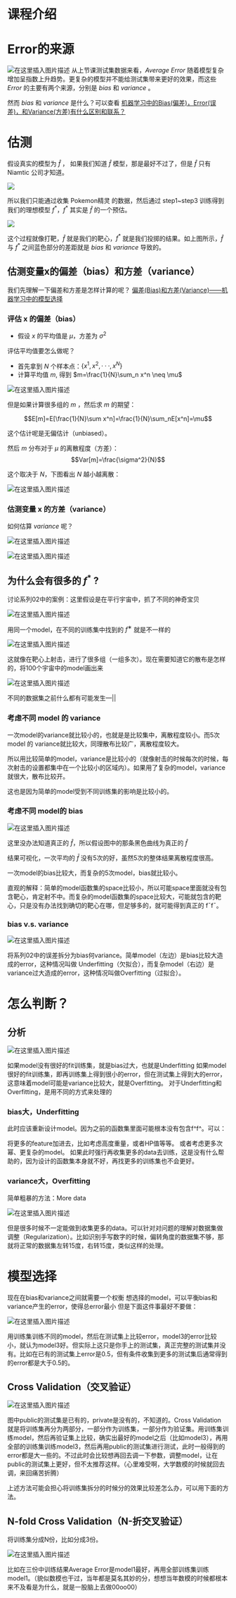 # 课程介绍


# Error的来源
![在这里插入图片描述](https://raw.githubusercontent.com/datawhalechina/Leeml-Book/master/docs/chapter5/res/chapter5-1.png)
从上节课测试集数据来看，$Average\ Error$ 随着模型复杂增加呈指数上升趋势。更复杂的模型并不能给测试集带来更好的效果，而这些 $Error$ 的主要有两个来源，分别是 $bias$ 和 $variance$ 。

然而 $bias$ 和 $variance$ 是什么？可以查看 [机器学习中的Bias(偏差)，Error(误差)，和Variance(方差)有什么区别和联系？](https://www.zhihu.com/question/27068705)

# 估测
假设真实的模型为 $\hat f$ ， 如果我们知道 $\hat f$ 模型，那是最好不过了，但是 $\hat f$ 只有 Niamtic 公司才知道。

![](https://raw.githubusercontent.com/datawhalechina/Leeml-Book/master/docs/chapter5/res/chapter5-2.png)

所以我们只能通过收集 Pokemon精灵 的数据，然后通过 step1~step3 训练得到我们的理想模型 $f^*$，$f^*$ 其实是  $\hat f$ 的一个预估。

![](https://raw.githubusercontent.com/datawhalechina/Leeml-Book/master/docs/chapter5/res/chapter5-3.png)

这个过程就像打靶，$\hat f$ 就是我们的靶心，$f^*$ 就是我们投掷的结果。如上图所示，$\hat f$ 与  $f^*$ 之间蓝色部分的差距就是 $bias$ 和 $variance$ 导致的。

## 估测变量x的偏差（bias）和方差（variance）
我们先理解一下偏差和方差是怎样计算的呢？ [偏差(Bias)和方差(Variance)——机器学习中的模型选择](https://segmentfault.com/a/1190000016447144)

### 评估 x 的偏差（bias）
- 假设 $x$ 的平均值是  $\mu$，方差为 $\sigma^2$

评估平均值要怎么做呢？

- 首先拿到 $N$ 个样本点：$\{x^1,x^2,···,x^N\}$
- 计算平均值 $m$, 得到 $m=\frac{1}{N}\sum_n x^n \neq \mu$

![在这里插入图片描述](https://raw.githubusercontent.com/datawhalechina/Leeml-Book/master/docs/chapter5/res/chapter5-4.png)

但是如果计算很多组的 $m$ ，然后求 $m$ 的期望：

$$E[m]=E[\frac{1}{N}\sum x^n]=\frac{1}{N}\sum_nE[x^n]=\mu$$

这个估计呢是无偏估计（unbiased）。

然后 $m$ 分布对于 $\mu$ 的离散程度（方差）：
$$Var[m]=\frac{\sigma^2}{N}$$

这个取决于 $N$，下图看出 $N$ 越小越离散：

![在这里插入图片描述](https://raw.githubusercontent.com/datawhalechina/Leeml-Book/master/docs/chapter5/res/chapter5-5.png)

### 估测变量 x 的方差（variance）
如何估算 $variance$ 呢？

![在这里插入图片描述](https://raw.githubusercontent.com/datawhalechina/Leeml-Book/master/docs/chapter5/res/chapter5-6.png)

![在这里插入图片描述](https://raw.githubusercontent.com/datawhalechina/Leeml-Book/master/docs/chapter5/res/chapter5-7.png)

## 为什么会有很多的 $f^*$ ?
讨论系列02中的案例：这里假设是在平行宇宙中，抓了不同的神奇宝贝

![在这里插入图片描述](https://raw.githubusercontent.com/datawhalechina/Leeml-Book/master/docs/chapter5/res/chapter5-8.png)


用同一个model，在不同的训练集中找到的 $f^∗$ 就是不一样的

![在这里插入图片描述](https://raw.githubusercontent.com/datawhalechina/Leeml-Book/master/docs/chapter5/res/chapter5-9.png)


这就像在靶心上射击，进行了很多组（一组多次）。现在需要知道它的散布是怎样的，将100个宇宙中的model画出来

![在这里插入图片描述](https://raw.githubusercontent.com/datawhalechina/Leeml-Book/master/docs/chapter5/res/chapter5-10.png)

不同的数据集之前什么都有可能发生—||

### 考虑不同 model 的 variance


一次model的variance就比较小的，也就是是比较集中，离散程度较小。而5次model 的 variance就比较大，同理散布比较广，离散程度较大。

所以用比较简单的model，variance是比较小的（就像射击的时候每次的时候，每次射击的设置都集中在一个比较小的区域内）。如果用了复杂的model，variance就很大，散布比较开。

这也是因为简单的model受到不同训练集的影响是比较小的。

### 考虑不同 model的 bias

![在这里插入图片描述](https://raw.githubusercontent.com/datawhalechina/Leeml-Book/master/docs/chapter5/res/chapter5-11.png)

这里没办法知道真正的 $\hat{f}$，所以假设图中的那条黑色曲线为真正的 $\hat{f}$


结果可视化，一次平均的 $\bar{f}$ 没有5次的好，虽然5次的整体结果离散程度很高。



一次model的bias比较大，而复杂的5次model，bias就比较小。

直观的解释：简单的model函数集的space比较小，所以可能space里面就没有包含靶心，肯定射不中。而复杂的model函数集的space比较大，可能就包含的靶心，只是没有办法找到确切的靶心在哪，但足够多的，就可能得到真正的 f¯f¯。

### bias v.s. variance

![在这里插入图片描述](https://raw.githubusercontent.com/datawhalechina/Leeml-Book/master/docs/chapter5/res/chapter5-12.png)

将系列02中的误差拆分为bias何variance。简单model（左边）是bias比较大造成的error，这种情况叫做 Underfitting（欠拟合），而复杂model（右边）是variance过大造成的error，这种情况叫做Overfitting（过拟合）。

# 怎么判断？
## 分析

![在这里插入图片描述](https://raw.githubusercontent.com/datawhalechina/Leeml-Book/master/docs/chapter5/res/chapter5-13.png)

如果model没有很好的fit训练集，就是bias过大，也就是Underfitting
如果model很好的fit训练集，即再训练集上得到很小的error，但在测试集上得到大的error，这意味着model可能是variance比较大，就是Overfitting。
对于Underfitting和Overfitting，是用不同的方式来处理的

### bias大，Underfitting
此时应该重新设计model。因为之前的函数集里面可能根本没有包含f^f^。可以：

将更多的feature加进去，比如考虑高度重量，或者HP值等等。
或者考虑更多次幂、更复杂的model。
如果此时强行再收集更多的data去训练，这是没有什么帮助的，因为设计的函数集本身就不好，再找更多的训练集也不会更好。

### variance大，Overfitting
简单粗暴的方法：More data

![在这里插入图片描述](https://raw.githubusercontent.com/datawhalechina/Leeml-Book/master/docs/chapter5/res/chapter5-14.png)

但是很多时候不一定能做到收集更多的data。可以针对对问题的理解对数据集做调整（Regularization）。比如识别手写数字的时候，偏转角度的数据集不够，那就将正常的数据集左转15度，右转15度，类似这样的处理。

# 模型选择



现在在bias和variance之间就需要一个权衡
想选择的model，可以平衡bias和variance产生的error，使得总error最小
但是下面这件事最好不要做：

![在这里插入图片描述](https://raw.githubusercontent.com/datawhalechina/Leeml-Book/master/docs/chapter5/res/chapter5-15.png)

用训练集训练不同的model，然后在测试集上比较error，model3的error比较小，就认为model3好。但实际上这只是你手上的测试集，真正完整的测试集并没有。比如在已有的测试集上error是0.5，但有条件收集到更多的测试集后通常得到的error都是大于0.5的。

## Cross Validation（交叉验证）

![在这里插入图片描述](https://raw.githubusercontent.com/datawhalechina/Leeml-Book/master/docs/chapter5/res/chapter5-16.png)

图中public的测试集是已有的，private是没有的，不知道的。Cross Validation 就是将训练集再分为两部分，一部分作为训练集，一部分作为验证集。用训练集训练model，然后再验证集上比较，确实出最好的model之后（比如model3），再用全部的训练集训练model3，然后再用public的测试集进行测试，此时一般得到的error都是大一些的。不过此时会比较想再回去调一下参数，调整model，让在public的测试集上更好，但不太推荐这样。（心里难受啊，大学数模的时候就回去调，来回痛苦折腾）

上述方法可能会担心将训练集拆分的时候分的效果比较差怎么办，可以用下面的方法。

## N-fold Cross Validation（N-折交叉验证）
将训练集分成N份，比如分成3份。

![在这里插入图片描述](https://raw.githubusercontent.com/datawhalechina/Leeml-Book/master/docs/chapter5/res/chapter5-17.png)

比如在三份中训练结果Average Error是model1最好，再用全部训练集训练model1。（貌似数模也干过，当年都是莫名其妙的分，想想当年数模的时候都根本来不及看是为什么，就是一股脑上去做00oo00）

